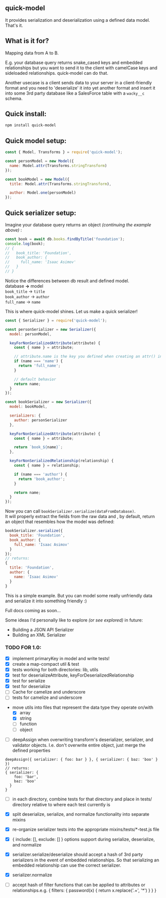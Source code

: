 ## quick-model

It provides serialization and deserialization using a defined data model. That's it.

## What is it for?
Mapping data from A to B.

E.g. your database query returns snake\_cased keys and embedded relationships but you want to send it to the client with camelCase keys and sideloaded relationships. quick-model can do that.  

Another usecase is a client sends data to your server in a client-friendly format and you need to 'deserialize' it into yet another format and insert it into some 3rd party database like a SalesForce table with a `wacky__c` schema.

## Quick install:
```bash
npm install quick-model
```

## Quick model setup:
```js
const { Model, Transforms } = require('quick-model');

const personModel = new Model({
  name: Model.attr(Transforms.stringTransform)
});

const bookModel = new Model({
  title: Model.attr(Transforms.stringTransform),

  author: Model.one(personModel)
});
```

## Quick serializer setup:
Imagine your database query returns an object _(continuing the example above)_ :
```js
const book = await db.books.findByTitle('foundation');
console.log(book);
// {
//   book_title: 'Foundation',
//   book_author: {
//     full_name: 'Isaac Asimov'
//   }
// }
```
Notice the differences between db result and defined model.  
database **->** model  
`book_title` -> `title`  
`book_author` -> `author`  
`full_name` -> `name`  

This is where quick-model shines. Let us make a quick serializer!
```js
const { Serializer } = require('quick-model');

const personSerializer = new Serializer({
  model: personModel,

  keyForNonSerializedAttribute(attribute) {
    const { name } = attribute;

    // attribute.name is the key you defined when creating an attr() in your model.
    if (name === 'name') {
      return 'full_name';
    }

    // default behavior
    return name;
  }
});

const bookSerializer = new Serializer({
  model: bookModel,

  serializers: {
    author: personSerializer
  },

  keyForNonSerializedAttribute(attribute) {
    const { name } = attribute;

    return `book_${name}`;
  },

  keyForNonSerializedRelationship(relationship) {
    const { name } = relationship;

    if (name === 'author') {
      return 'book_author';
    }

    return name;
  }
});
```
Now you can call `bookSerializer.serialize(dataFromDatabase)`.  
It will properly extract the fields from the raw data and , by default, return an object that resembles how the model was defined:
```js
bookSerializer.serialize({
  book_title: 'Foundation',
  book_author: {
    full_name: 'Isaac Asimov'
  }
});
// returns:
{
  title: 'Foundation',
  author: {
    name: 'Isaac Asimov'
  }
}
```
This is a simple example. But you can model some really unfriendly data and serialize it into something friendly :)

Full docs coming as soon...

Some ideas I'd personally like to explore _(or see explored)_ in future:
- Building a JSON API Serializer
- Building an XML Serializer


### TODO FOR 1.0:
- [x] implement primaryKey in model and write tests!
- [x] create a map-compact util & test
- [x] tests working for both directories: lib, utils
- [x] test for deserializeAttribute, keyForDeserializedRelationship
- [x] test for serialize
- [x] test for deserialize
- [ ] Cache for camelize and underscore
- [ ] tests for camelize and underscore
- move utils into files that represent the data type they operate on/with
  - [x] array
  - [x] string
  - [ ] function
  - [ ] object

- [ ] deepAssign when overwriting transform's deserializer, serializer, and validator objects. I.e. don't overwrite entire object, just merge the defined properties
```
deepAssign({ serializer: { foo: bar } }, { serializer: { baz: 'boo' } })
// returns:
{ serializer: {
    foo: 'bar',
    baz: 'boo'
  }
}
```
- [ ] in each directory, combine tests for that directory and place in tests/ directory relative to where each test currently is
- [x] split deserialize, serialize, and normalize functionality into separate mixins
- [x] re-organize serializer tests into the appropriate mixins/tests/\*-test.js file
- [x] { include: [], exclude: [] } options support during serialize, deserialize, and normalize
- [x] serializer.serialize/deserialize should accept a hash of 3rd party serializers in the event of embedded relationships. So that serializing an embedded relationship can use the correct serializer.
- [x] serializer.normalize

- [ ] accept hash of filter functions that can be applied to attributes or relationships.e.g. { filters: { password(x) { return x.replace('.+', '\*') } } }
